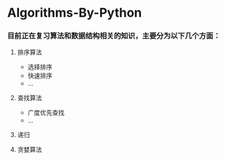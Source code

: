 # Algorithms-By-Python

### 目前正在复习算法和数据结构相关的知识，主要分为以下几个方面：

1. 排序算法
    - 选择排序
    - 快速排序
    - ...

2. 查找算法
    - 广度优先查找
    - ...

3. 递归

4. 贪婪算法